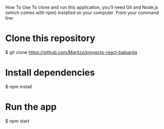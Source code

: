 How To Use
To clone and run this application, you'll need Git and Node.js (which comes with npm) installed on your computer. From your command line:

# Clone this repository
$ git clone https://github.com/Maritzx/proyecto-react-balparda



# Install dependencies
$ npm install

# Run the app
$ npm start